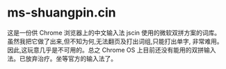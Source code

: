 # ms-shuangpin.cin

这是一份供 Chrome 浏览器上的中文输入法 jscin 使用的微软双拼方案的词库。虽然我把它做了出来,但不知为何,无法翻页及打出词组,只能打出单字,
非常难用。因此,这玩意几乎是不可用的。总之 Chrome OS 上目前还没有能用的双拼输入法。已放弃治疗。坐等官方的输入法了。